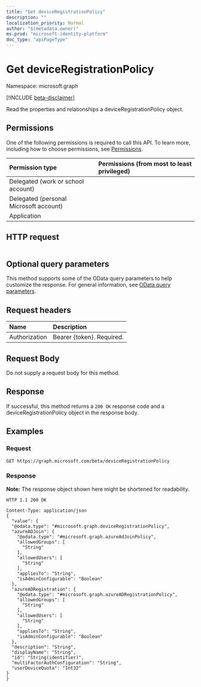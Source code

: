 ```yaml
---
title: "Get deviceRegistrationPolicy"
description: ""
localization_priority: Normal
author: "$(metadata.owner)"
ms.prod: "microsoft-identity-platform"
doc_type: "apiPageType"
---
```


# Get deviceRegistrationPolicy

Namespace: microsoft.graph

[!INCLUDE [beta-disclaimer](../../includes/beta-disclaimer.md)]

Read the properties and relationships a deviceRegistrationPolicy object.

## Permissions

One of the following permissions is required to call this API. To learn more, including how to choose permissions, see [Permissions](/graph/permissions-reference).

| Permission type                        | Permissions (from most to least privileged) |
| :------------------------------------- | :------------------------------------------ |
| Delegated (work or school account)     |                                             |
| Delegated (personal Microsoft account) |                                             |
| Application                            |                                             |

## HTTP request

<!-- {
  "blockType": "ignored"
}
-->

```http

```

## Optional query parameters

This method supports some of the OData query parameters to help customize the response. For general information, see [OData query parameters](/graph/query-parameters).

## Request headers

| Name          | Description               |
| :------------ | :------------------------ |
| Authorization | Bearer {token}. Required. |

## Request Body

<!-- Actions and Functions -->

<!-- CRUD Methods -->

Do not supply a request body for this method.

## Response

If successful, this method returns a `200 OK` response code and a deviceRegistrationPolicy object in the response body.

## Examples

### Request

<!-- {
  "blockType": "request",
  "name": "get_deviceregistrationpolicy"
}
-->

```http
GET https://graph.microsoft.com/beta/deviceRegistrationPolicy

```

### Response

**Note:** The response object shown here might be shortened for readability.

<!-- {
  "blockType": "response",
  "truncated": true,
  "@odata.type": "microsoft.deviceRegistrationPolicy.deviceRegistrationPolicy"
}
-->

```http
HTTP 1.1 200 OK

Content-Type: application/json
{
  "value": {
  "@odata.type": "#microsoft.graph.deviceRegistrationPolicy",
  "azureADJoin": {
    "@odata.type": "#microsoft.graph.azureAdJoinPolicy",
    "allowedGroups": [
      "String"
    ],
    "allowedUsers": [
      "String"
    ],
    "appliesTo": "String",
    "isAdminConfigurable": "Boolean"
  },
  "azureADRegistration": {
    "@odata.type": "#microsoft.graph.azureADRegistrationPolicy",
    "allowedGroups": [
      "String"
    ],
    "allowedUsers": [
      "String"
    ],
    "appliesTo": "String",
    "isAdminConfigurable": "Boolean"
  },
  "description": "String",
  "displayName": "String",
  "id": "String(identifier)",
  "multiFactorAuthConfiguration": "String",
  "userDeviceQuota": "Int32"
}
}

```

